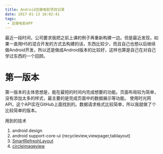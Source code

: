 ```yaml
---
title: Android豆瓣电影项目记录
date: 2017-01-13 16:02:41
tags:
 - 豆瓣电影APP
---
```


最近一段时间，公司要求我把之前上课的例子再重新构建一边。但是最近发现，如果一直用H5的混合开发的方式去构建的话，东西比较少，而且自己也想以后继续做Android开发，所以还是做成Android版本的比较好，这样也算是自己在对自己学过东西的一个回顾。

# 第一版本
第一版本的主体思想是，能在最短的时间内完成想要的功能。页面布局较为简单，没有添加太多的样式，最主要的是完成页面中的数据展示等功能。
使用时光网API，这个API实在GitHub上面找到的。数据请求格式比较简单，所以我就做了个比较简单的版本。
<!--more-->
用到的技术
1. android design 
2. android support-core-ui (recycleview,viewpager,tablayout)
3. <a href="https://github.com/scwang90/SmartRefreshLayout">SmartRefreshLayout</a>
4. <a href="https://github.com/hdodenhof/CircleImageView">circleimageview</a>
